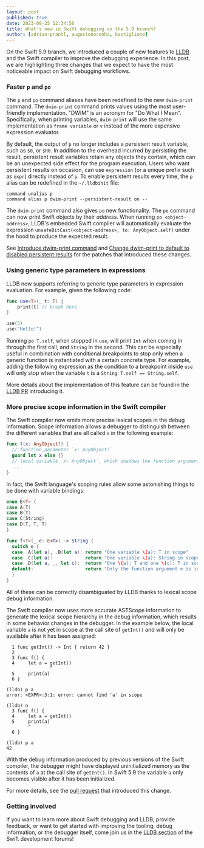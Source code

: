```yaml
---
layout: post
published: true
date: 2023-08-25 12:34:56
title: What's new in Swift debugging on the 5.9 branch?
author: [adrian-prantl, augustonoronha, kastiglione]
---
```



On the Swift 5.9 branch, we introduced a couple of new features to [LLDB](https://lldb.llvm.org/ "LLDB project home page") and the Swift compiler to improve the debugging experience. In this post, we are highlighting three changes that we expect to have the most noticeable impact on Swift debugging workflows.


### Faster `p` and `po`

The `p` and `po` command aliases have been redefined to the new `dwim-print` command. The `dwim-print` command prints values using the most user-friendly implementation. "DWIM" is an acronym for "Do What I Mean". Specifically, when printing variables, `dwim-print` will use the same implementation as `frame variable` or `v` instead of the more expensive expression evaluator.

By default, the output of `p` no longer includes a persistent result variable, such as `$0`, or `$R0`. In addition to the overhead incurred by persisting the result, persistent result variables retain any objects they contain, which can be an unexpected side effect for the program execution. Users who want persistent results on occasion, can use `expression` (or a unique prefix such as `expr`) directly instead of `p`. To enable persistent results every time, the `p` alias can be redefined in the `~/.lldbinit` file:

```
command unalias p
command alias p dwim-print --persistent-result on --
```

The `dwim-print` command also gives `po` new functionality. The `po` command can now print Swift objects by their *address*. When running `po <object-address>`, LLDB's embedded Swift compiler will automatically evaluate the expression `unsafeBitCast(<object-address>, to: AnyObject.self)` under the hood to produce the expected result.

See [Introduce dwim-print command](https://reviews.llvm.org/D138315 "LLVM review") and [Change dwim-print to default to disabled persistent results](https://reviews.llvm.org/D145609 "LLVM review") for the patches that introduced these changes.


### Using generic type parameters in expressions

LLDB now supports referring to generic type parameters in expression evaluation. For example, given the following code:

```swift
func use<T>(_ t: T) {
    print(t) // break here
}

use(5)
use("Hello!”)
```

Running `po T.self`, when stopped in `use`, will print `Int` when coming in through the first call, and `String` in the second. This can be especially useful in combination with conditional breakpoints to stop only when a generic function is instantiated with a certain concrete type. For example, adding the following expression as the condition to a breakpoint inside `use` will only stop when the variable `t` is a `String`: `T.self == String.self`.

More details about the implementation of this feature can be found in the [LLDB PR](https://github.com/apple/llvm-project/pull/5715) introducing it.


### More precise scope information in the Swift compiler

The Swift compiler now emits more precise lexical scopes in the debug information. Scope information allows a debugger to distinguish between the different variables that are all called `x` in the following example:

```swift
func f(x: AnyObject?) {
  // function parameter `x: AnyObject?`
  guard let x else {}
  // local variable `x: AnyObject`, which shadows the function argument `x`
  ...
}
```

In fact, the Swift language's scoping rules allow some astonishing things to be done with variable bindings:

```swift
enum E<T> {
case A(T)
case B(T)
case C(String)
case D(T, T, T)
}

func f<T>(_ e: E<T>) -> String {
  switch e {
  case .A(let a), .B(let a): return "One variable \(a): T in scope"
  case .C(let a):            return "One variable \(a): String in scope"
  case .D(let a, _, let c):  return "One \(a): T and one \(c): T in scope"
  default:                   return "Only the function argument e is in scope"
  }
}
```

All of these can be correctly disambiguated by LLDB thanks to lexical scope debug information.

The Swift compiler now uses more accurate ASTScope information to generate the lexical scope hierarchy in the debug information, which results in some behavior changes in the debugger. In the example below, the local variable `a` is not yet in scope at the call site of `getInt()` and will only be available after it has been assigned:

```
  1 func getInt() -> Int { return 42 }
  2
  3 func f() {
  4     let a = getInt()
                ^
  5     print(a)
  6 }

(lldb) p a
error: <EXPR>:3:1: error: cannot find 'a' in scope

(lldb) n
  3 func f() {
  4     let a = getInt()
  5     print(a)
        ^
  6 }

(lldb) p a
42
```

With the debug information produced by previous versions of the Swift compiler, the debugger might have displayed uninitialized memory as the contents of `a` at the call site of `getInt()`. In Swift 5.9 the variable `a` only becomes visible after it has been initialized.

For more details, see the [pull request](https://github.com/apple/swift/pull/64941) that introduced this change.


### Getting involved

If you want to learn more about Swift debugging and LLDB, provide feedback, or want to get started with improving the tooling, debug information, or the debugger itself, come join us in the [LLDB section](https://forums.swift.org/c/development/lldb/13) of the Swift development forums!

